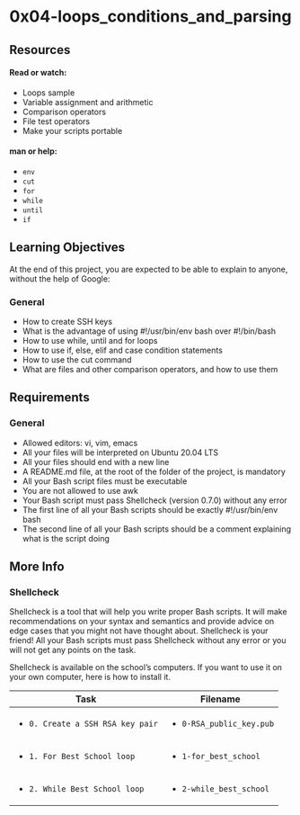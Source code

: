# 0x04-loops_conditions_and_parsing

## Resources

#### Read or watch:
- Loops sample
- Variable assignment and arithmetic
- Comparison operators
- File test operators
- Make your scripts portable

#### man or help:
- `env`
- `cut`
- `for`
- `while`
- `until`
- `if`

## Learning Objectives
At the end of this project, you are expected to be able to explain to anyone, without the help of Google:

### General
- How to create SSH keys
- What is the advantage of using #!/usr/bin/env bash over #!/bin/bash
- How to use while, until and for loops
- How to use if, else, elif and case condition statements
- How to use the cut command
- What are files and other comparison operators, and how to use them

## Requirements
### General
- Allowed editors: vi, vim, emacs
- All your files will be interpreted on Ubuntu 20.04 LTS
- All your files should end with a new line
- A README.md file, at the root of the folder of the project, is mandatory
- All your Bash script files must be executable
- You are not allowed to use awk
- Your Bash script must pass Shellcheck (version 0.7.0) without any error
- The first line of all your Bash scripts should be exactly #!/usr/bin/env bash
- The second line of all your Bash scripts should be a comment explaining what is the script doing

## More Info
### Shellcheck
Shellcheck is a tool that will help you write proper Bash scripts. It will make recommendations on your syntax and semantics and provide advice on edge cases that you might not have thought about. Shellcheck is your friend! All your Bash scripts must pass Shellcheck without any error or you will not get any points on the task.

Shellcheck is available on the school’s computers. If you want to use it on your own computer, here is how to install it.

| Task | Filename |
| ---- | -------- |
| <ul><li>`0. Create a SSH RSA key pair`</li></ul> | <ul><li>`0-RSA_public_key.pub`</li></ul> |
| <ul><li>`1. For Best School loop`</li></ul> | <ul><li>`1-for_best_school`</li></ul> |
| <ul><li>`2. While Best School loop`</li></ul> | <ul><li>`2-while_best_school`</li></ul>|
